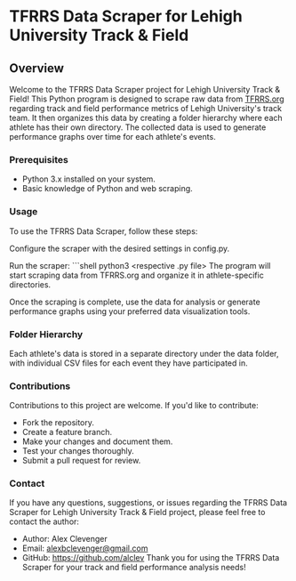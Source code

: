 # TFRRS Data Scraper for Lehigh University Track & Field

## Overview

Welcome to the TFRRS Data Scraper project for Lehigh University Track & Field! This Python program is designed to scrape raw data from [TFRRS.org](https://www.tfrrs.org) regarding track and field performance metrics of Lehigh University's track team. It then organizes this data by creating a folder hierarchy where each athlete has their own directory. The collected data is used to generate performance graphs over time for each athlete's events.

### Prerequisites

- Python 3.x installed on your system.
- Basic knowledge of Python and web scraping.

### Usage
To use the TFRRS Data Scraper, follow these steps:

Configure the scraper with the desired settings in config.py.

Run the scraper:
    ```shell 
    python3 <respective .py file>
The program will start scraping data from TFRRS.org and organize it in athlete-specific directories.

Once the scraping is complete, use the data for analysis or generate performance graphs using your preferred data visualization tools.

### Folder Hierarchy
Each athlete's data is stored in a separate directory under the data folder, with individual CSV files for each event they have participated in.

### Contributions
Contributions to this project are welcome. If you'd like to contribute:

- Fork the repository.
- Create a feature branch.
- Make your changes and document them.
- Test your changes thoroughly.
- Submit a pull request for review.


### Contact
If you have any questions, suggestions, or issues regarding the TFRRS Data Scraper for Lehigh University Track & Field project, please feel free to contact the author:

- Author: Alex Clevenger
- Email: alexbclevenger@gmail.com 
- GitHub: https://github.com/alclev
Thank you for using the TFRRS Data Scraper for your track and field performance analysis needs!